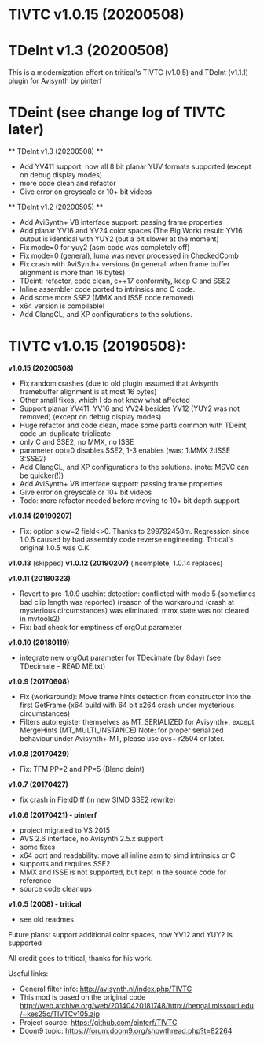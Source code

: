 # TIVTC v1.0.15 (20200508) 
# TDeInt v1.3 (20200508)

This is a modernization effort on tritical's TIVTC (v1.0.5) and TDeInt (v1.1.1) plugin for Avisynth by pinterf

# TDeint (see change log of TIVTC later) 

** TDeInt v1.3 (20200508) **
- Add YV411 support, now all 8 bit planar YUV formats supported (except on debug display modes)
- more code clean and refactor
- Give error on greyscale or 10+ bit videos

** TDeInt v1.2 (20200505) **
- Add AviSynth+ V8 interface support: passing frame properties
- Add planar YV16 and YV24 color spaces (The Big Work)
  result: YV16 output is identical with YUY2 (but a bit slower at the moment)
- Fix mode=0 for yuy2 (asm code was completely off)
- Fix mode=0 (general), luma was never processed in CheckedComb
- Fix crash with AviSynth+ versions (in general: when frame buffer alignment is more than 16 bytes)
- TDeint: refactor, code clean, c++17 conformity, keep C and SSE2
- Inline assembler code ported to intrinsics and C code. 
- Add some more SSE2 (MMX and ISSE code removed)
- x64 version is compilable!
- Add ClangCL, and XP configurations to the solutions.

# TIVTC v1.0.15 (20190508):

**v1.0.15 (20200508)**
- Fix random crashes (due to old plugin assumed that Avisynth framebuffer alignment is at most 16 bytes)
- Other small fixes, which I do not know what affected
- Support planar YV411, YV16 and YV24 besides YV12 (YUY2 was not removed)
  (except on debug display modes)
- Huge refactor and code clean, made some parts common with TDeint, code un-duplicate-triplicate
- only C and SSE2, no MMX, no ISSE
- parameter opt=0 disables SSE2, 1-3 enables (was: 1:MMX 2:ISSE 3:SSE2)
- Add ClangCL, and XP configurations to the solutions. (note: MSVC can be quicker(!))
- Add AviSynth+ V8 interface support: passing frame properties
- Give error on greyscale or 10+ bit videos
- Todo: more refactor needed before moving to 10+ bit depth support

**v1.0.14 (20190207)**
- Fix: option slow=2 field<>0. Thanks to 299792458m. 
  Regression since 1.0.6 caused by bad assembly code reverse engineering. Tritical's original 1.0.5 was O.K.

**v1.0.13** (skipped)
**v1.0.12 (20190207)**
  (incomplete, 1.0.14 replaces)

**v1.0.11 (20180323)**
- Revert to pre-1.0.9 usehint detection: conflicted with mode 5 (sometimes bad clip length was reported)
  (reason of the workaround (crash at mysterious circumstances) was eliminated: mmx state was not cleared in mvtools2) 
- Fix: bad check for emptiness of orgOut parameter

**v1.0.10 (20180119)**
- integrate new orgOut parameter for TDecimate (by 8day) (see TDecimate - READ ME.txt)

**v1.0.9 (20170608)**
- Fix (workaround): Move frame hints detection from constructor into the first GetFrame (x64 build with 64 bit x264 crash under mysterious circumstances)
- Filters autoregister themselves as MT_SERIALIZED for Avisynth+, except MergeHints (MT_MULTI_INSTANCE)
  Note: for proper serialized behaviour under Avisynth+ MT, please use avs+ r2504 or later.

**v1.0.8 (20170429)**
- Fix: TFM PP=2 and PP=5 (Blend deint)

**v1.0.7 (20170427)**
- fix crash in FieldDiff (in new SIMD SSE2 rewrite)

**v1.0.6 (20170421) - pinterf**
- project migrated to VS 2015
- AVS 2.6 interface, no Avisynth 2.5.x support
- some fixes
- x64 port and readability: move all inline asm to simd intrinsics or C
- supports and requires SSE2
- MMX and ISSE is not supported, but kept in the source code for reference
- source code cleanups

**v1.0.5 (2008) - tritical**
- see old readmes

Future plans: support additional color spaces, now YV12 and YUY2 is supported

All credit goes to tritical, thanks for his work.

Useful links:

- General filter info: http://avisynth.nl/index.php/TIVTC
- This mod is based on the original code http://web.archive.org/web/20140420181748/http://bengal.missouri.edu/~kes25c/TIVTCv105.zip
- Project source: https://github.com/pinterf/TIVTC
- Doom9 topic: https://forum.doom9.org/showthread.php?t=82264
